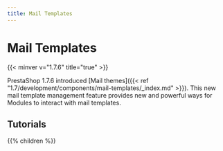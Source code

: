 ```yaml
---
title: Mail Templates
---
```


# Mail Templates
{{< minver v="1.7.6" title="true" >}}

PrestaShop 1.7.6 introduced [Mail themes]({{< ref "1.7/development/components/mail-templates/_index.md" >}}). This new mail template management feature provides new and powerful ways for Modules to interact with mail templates.
 
## Tutorials

{{% children %}}
